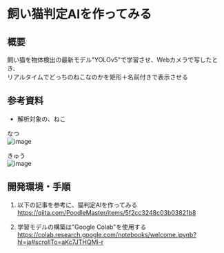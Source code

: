# 飼い猫判定AIを作ってみる


## 概要

飼い猫を物体検出の最新モデル"YOLOv5"で学習させ、Webカメラで写したとき、  
リアルタイムでどっちのねこなのかを矩形＋名前付きで表示させる  

## 参考資料

* 解析対象の、ねこ  

なつ  
![image](https://user-images.githubusercontent.com/26809782/115238974-3ba89f80-a159-11eb-906f-1825ef6deebf.png)

きゅう  
![image](https://user-images.githubusercontent.com/26809782/115239045-50853300-a159-11eb-98c2-bd1baaab7873.png)

## 開発環境・手順

1. 以下の記事を参考に、猫判定AIを作ってみる  
https://qiita.com/PoodleMaster/items/5f2cc3248c03b03821b8  

1. 学習モデルの構築は"Google Colab"を使用する  
https://colab.research.google.com/notebooks/welcome.ipynb?hl=ja#scrollTo=aKc7JTHQMi-r
